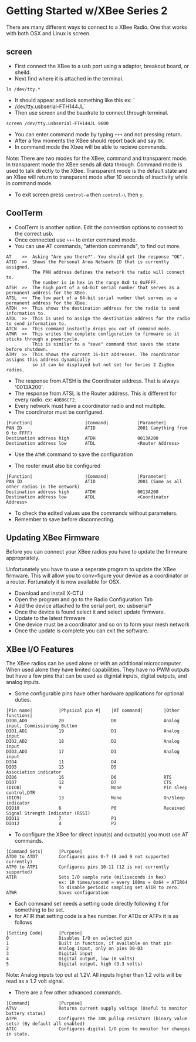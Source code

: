 # Getting Started w/XBee Series 2

There are many different ways to connect to a XBee Radio. One that works with both OSX and Linux is screen. 

## screen

* First connect the XBee to a usb port using a adaptor, breakout board, or sheild. 
* Next find where it is attached in the terminal.

```
ls /dev/tty.*
```

* It should appear and look something like this ex: `
* /dev/tty.usbserial-FTH144JL`
* Then use screen and the baudrate to connect through terminal.

```
screen /dev/tty.usbserial-FTH144JL 9600
```

* You can enter command mode by typing `+++` and not pressing return.
 * After a few moments the XBee should report back and say `OK`.
 * In command mode the Xbee will be able to recieve commands.

Note: There are two modes for the XBee, command and transparent mode. In transparent mode the XBee sends all data through. Command mode is used to talk directly to the XBee. Transparent mode is the default state and an XBee will return to transparent mode after 10 seconds of inactivity while in command mode.  

* To exit screen press `control-a` then `control-\` then `y`.

## CoolTerm

* CoolTerm is another option. Edit the connection options to connect to the correct usb. 
* Once connected use `+++` to enter command mode. 
* You can use AT commands, "attention commands", to find out more. 

```
AT    >>  Asking "Are you there?". You should get the response "OK".
ATID  >>  Shows the Personal Area Network ID that is currently assigned.
          The PAN address defines the network the radio will connect to. 
          The number is in hex in the range 0x0 to 0xFFFF.
ATSH  >>  The high part of a 64-bit serial number that serves as a permanent address for the XBee.
ATSL  >>  The low part of a 64-bit serial number that serves as a permanent address for the XBee.
ATDH  >>  This shows the destination address for the radio to send information to.
ATDL  >>  This is used to assign the destination address for the radio to send information to.
ATCN  >>  This command instantly drops you out of command mode. 
ATWR  >>  This writes the complete configuration to firmware so it sticks through a powercycle.
          This is similar to a "save" command that saves the state before shutdown.
ATMY  >>  This shows the current 16-bit addresses. The coordinator assigns this address dynamically
          so it can be displayed but not set for Series 2 ZigBee radios. 
```

* The response from ATSH is the Coordinator address. That is always '0013A200'.
* The response from ATSL is the Router address. This is different for every radio. ex: `40B96CF2`. 
* Every network must have a coordinator radio and not multiple. 
* The coordinator must be configured. 

```
|Function|                    |Command|           |Parameter|
PAN ID                        ATID                2001 (anything from 0 to FFFF)
Destination address high      ATDH                0013A200
Destination address low       ATDL                <Router Address>
```

* Use the `ATWR` command to save the configuration

* The router must also be configured

```
|Function|                    |Command|           |Parameter|
PAN ID                        ATID                2001 (Same as all other radios in the network)
Destination address high      ATDH                0013A200
Destination address low       ATDL                <Coordinator Address>
```

* To check the edited values use the commands without parameters. 
* Remember to save before disconnecting. 

## Updating XBee Firmware

Before you can connect your XBee radios you have to update the firmware appropriately. 

Unfortunately you have to use a seperate program to update the XBee firmware. This will allow you to conv=figure your device as a coordinator or a router. Fortunately it is now available for OSX. 

* Download and install X-CTU
* Open the program and go to the Radio Configuration Tab
* Add the device attached to the serial port, ex: usbserial*
* Once the device is found select it and select update firmware. 
* Update to the latest firmware
 * One device must be a coordinator and so on to form your mesh network
* Once the update is complete you can exit the software.

## XBee I/O Features

The XBee radios can be used alone or with an additional microcomputer. When used alone they have limited capabilities. They have no PWM outputs but have a few pins that can be used as digintal inputs, digital outputs, and analog inputs. 

* Some configurable pins have other hardware applications for optional duties. 

```
|Pin name|          |Physical pin #|    |AT command|        |Other functions|
DIO0,AD0            20                  D0                  Analog input, Commissioning Button
DIO1,AD1            19                  D1                  Analog input
DIO2,AD2            18                  D2                  Analog input
DIO3,AD3            17                  D3                  Analog input
DIO4                11                  D4                  
DIO5                15                  D5                  Association indicator
DIO6                16                  D6                  RTS
DIO7                12                  D7                  CTS
(DIO8)              9                   None                Pin sleep control,DTR
(DIO9)              13                  None                On/Sleep indicator
DIO10               6                   P0                  Received Signal Strength Indicator (RSSI)
DIO11               7                   P1                  
DIO12               4                   P2                  
```

* To configure the XBee for direct input(s) and output(s) you must use AT commands. 

```
|Command Sets|      |Purpose|
ATD0 to ATD7        Configures pins 0-7 (8 and 9 not supported currently)
ATP0 to ATP1        Configures pins 10-11 (12 is not currently supported)
ATIR                Sets I/O sample rate (miliseconds in hex)
                    ex: 10 times/second = every 100ms = 0x64 = ATIR64
                    To disable periodic sampling set ATIR to zero.
ATWR                Saves configuration
```

* Each command set needs a setting code directly following it for something to be set. 
 * for ATIR that setting code is a hex number. For ATDx or ATPx it is as follows

```
|Setting Code|      |Purpose|
0                   Disables I/O on selected pin
1                   Built in function, if available on that pin
2                   Analog input, only on pins D0-D3
3                   Digital input
4                   Digital output, low (0 volts)
5                   Digital output, high (3.3 volts)
```

Note: Analog inputs top out at 1.2V. All inputs higher than 1.2 volts will be read as a 1.2 volt signal.

* There are a few other advanced commands. 

```
|Command|           |Purpose|
AT%V                Returns current supply voltage (Useful to monitor battery status)
ATPR                Configures the 30K pullup resistors (binary value sets) (By default all enabled)
ATIC                Configures digital I/O pins to monitor for changes in state.
```

